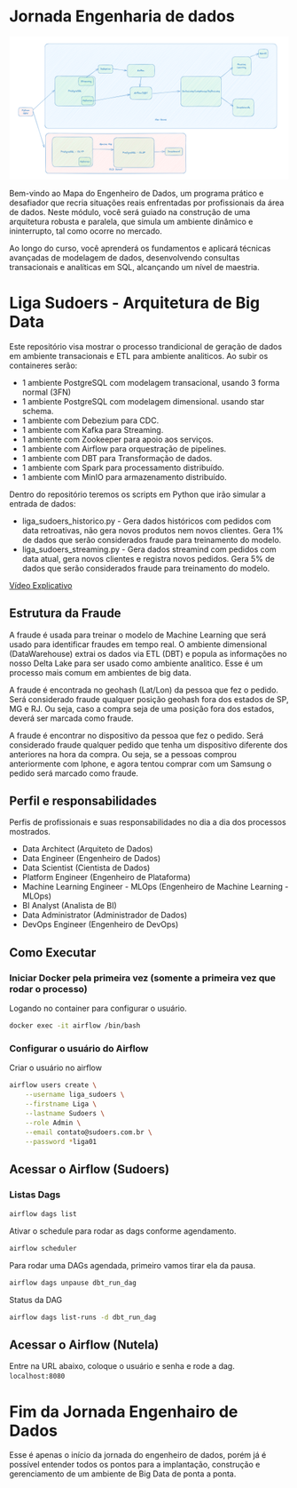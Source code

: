 # Jornada Engenharia de dados
![Desafio Engenheiro de Dados](../Desafio%20-%20Jornada%20Engenharia%20de%20Dados.png "Desafio Engenheiro de Dados")

Bem-vindo ao Mapa do Engenheiro de Dados, um programa prático e desafiador que recria situações reais enfrentadas por profissionais da área de dados. Neste módulo, você será guiado na construção de uma arquitetura robusta e paralela, que simula um ambiente dinâmico e ininterrupto, tal como ocorre no mercado.

Ao longo do curso, você aprenderá os fundamentos e aplicará técnicas avançadas de modelagem de dados, desenvolvendo consultas transacionais e analíticas em SQL, alcançando um nível de maestria.

# Liga Sudoers - Arquitetura de Big Data

Este repositório visa mostrar o processo trandicional de geração de dados em ambiente transacionais e ETL para ambiente analiticos. Ao subir os containeres serão:
  * 1 ambiente PostgreSQL com modelagem transacional, usando 3 forma normal (3FN)
  * 1 ambiente PostgreSQL com modelagem dimensional. usando star schema. 
  * 1 ambiente com Debezium para CDC.
  * 1 ambiente com Kafka para Streaming.
  * 1 ambiente com Zookeeper para apoio aos serviços.
  * 1 ambiente com Airflow para orquestração de pipelines.
  * 1 ambiente com DBT para Transformação de dados.
  * 1 ambiente com Spark para processamento distribuído.
  * 1 ambiente com MinIO para armazenamento distribuído.
  
  
  Dentro do repositório teremos os scripts em Python que irão simular a entrada de dados:
  * liga_sudoers_historico.py - Gera dados históricos com pedidos com data retroativas, não gera novos produtos nem novos clientes. Gera 1% de dados que serão considerados fraude para treinamento do modelo. 
  * liga_sudoers_streaming.py - Gera dados streamind com pedidos com data atual, gera novos clientes e registra novos pedidos. Gera 5% de dados que serão considerados fraude para treinamento do modelo. 

  [Vídeo Explicativo](https://youtu.be/Kc-mmy8eMcA)


## Estrutura da Fraude

A fraude é usada para treinar o modelo de Machine Learning que será usado para identificar fraudes em tempo real. O ambiente dimensional (DataWarehouse) extrai os dados via ETL (DBT) e popula as informações no nosso Delta Lake para ser usado como ambiente analitico. Esse é um processo mais comum em ambientes de big data.

A fraude é encontrada no geohash (Lat/Lon) da pessoa que fez o pedido. Será considerado fraude qualquer posição geohash fora dos estados de SP, MG e RJ. Ou seja, caso a compra seja de uma posição fora dos estados, deverá ser marcada como fraude. 

A fraude é encontrar no dispositivo da pessoa que fez o pedido. Será considerado fraude qualquer pedido que tenha um dispositivo diferente dos anteriores na hora da compra. Ou seja, se a pessoas comprou anteriormente com Iphone, e agora tentou comprar com um Samsung o pedido será marcado como fraude. 


## Perfil e responsabilidades

Perfis de profissionais e suas responsabilidades no dia a dia dos processos mostrados.
 - Data Architect (Arquiteto de Dados)
 - Data Engineer (Engenheiro de Dados)
 - Data Scientist (Cientista de Dados)
 - Platform Engineer (Engenheiro de Plataforma)
 - Machine Learning Engineer - MLOps (Engenheiro de Machine Learning - MLOps)
 - BI Analyst (Analista de BI)
 - Data Administrator (Administrador de Dados)
 - DevOps Engineer (Engenheiro de DevOps)


## Como Executar

### Iniciar Docker pela primeira vez (somente a primeira vez que rodar o processo)
Logando no container para configurar o usuário.
```bash
docker exec -it airflow /bin/bash
```

### Configurar o usuário do Airflow
Criar o usuário no airflow
```bash
airflow users create \
    --username liga_sudoers \
    --firstname Liga \
    --lastname Sudoers \
    --role Admin \
    --email contato@sudoers.com.br \
    --password *liga01
```
## Acessar o Airflow (Sudoers)
### Listas Dags
```bash
airflow dags list
```

Ativar o schedule para rodar as dags conforme agendamento.
```bash
airflow scheduler
```

Para rodar uma DAGs agendada, primeiro vamos tirar ela da pausa.
```bash
airflow dags unpause dbt_run_dag

```

Status da DAG
```bash
airflow dags list-runs -d dbt_run_dag
```

## Acessar o Airflow (Nutela)
Entre na URL abaixo, coloque o usuário e senha e rode a dag.
`localhost:8080`


# Fim da Jornada Engenhairo de Dados
Esse é apenas o início da jornada do engenheiro de dados, porém já é possível entender todos os pontos para a implantação, construção e gerenciamento de um ambiente de Big Data de ponta a ponta. 
